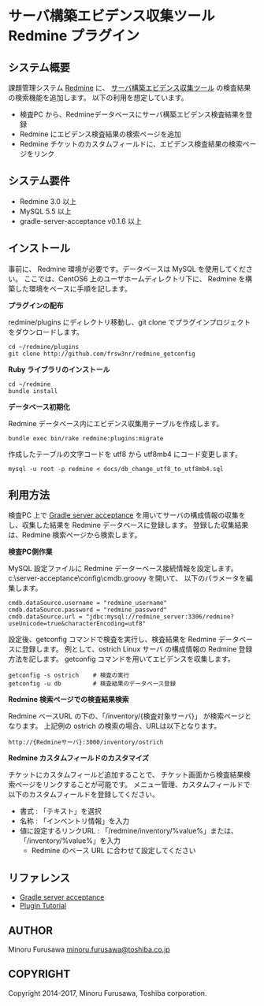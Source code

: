サーバ構築エビデンス収集ツール Redmine プラグイン
=================================================

システム概要
------------

課題管理システム [Redmine](http://www.redmine.org/) に、
[サーバ構築エビデンス収集ツール](https://github.com/frsw3nr/gradle-server-acceptance)
の検査結果の検索機能を追加します。
以下の利用を想定しています。

* 検査PC から、Redmineデータベースにサーバ構築エビデンス検査結果を登録
* Redmine にエビデンス検査結果の検索ページを追加
* Redmine チケットのカスタムフィールドに、エビデンス検査結果の検索ページをリンク

システム要件
------------

* Redmine 3.0 以上
* MySQL 5.5 以上
* gradle-server-acceptance v0.1.6 以上

インストール
------------

事前に、 Redmine 環境が必要です。データベースは MySQL を使用してください。
ここでは、CentOS6 上のユーザホームディレクトリ下に、
Redmine を構築した環境をベースに手順を記します。

**プラグインの配布**

redmine/plugins にディレクトリ移動し、git clone でプラグインプロジェクトをダウンロードします。

```
cd ~/redmine/plugins
git clone http://github.com/frsw3nr/redmine_getconfig
```

**Ruby ライブラリのインストール**

```
cd ~/redmine
bundle install
```

**データベース初期化**

Redmine データベース内にエビデンス収集用テーブルを作成します。

```
bundle exec bin/rake redmine:plugins:migrate
```

作成したテーブルの文字コードを utf8 から utf8mb4 にコード変更します。

```
mysql -u root -p redmine < docs/db_change_utf8_to_utf8mb4.sql
```

利用方法
--------

検査PC 上で
[Gradle server acceptance](https://github.com/frsw3nr/gradle-server-acceptance)
を用いてサーバの構成情報の収集をし、収集した結果を Redmine データベースに登録します。
登録した収集結果は、Redmine 検索ページから検索します。

**検査PC側作業**

MySQL 設定ファイルに Redmine データーベース接続情報を設定します。
c:\server-acceptance\config\cmdb.groovy を開いて、
以下のパラメータを編集します。

```
cmdb.dataSource.username = "redmine_username"
cmdb.dataSource.password = "redmine_password"
cmdb.dataSource.url = "jdbc:mysql://redmine_server:3306/redmine?useUnicode=true&characterEncoding=utf8"
```

設定後、getconfig コマンドで検査を実行し、検査結果を Redmine データベースに登録します。
例として、ostrich Linux サーバ の構成情報の Redmine 登録方法を記します。
getconfig コマンドを用いてエビデンスを収集します。

```
getconfig -s ostrich    # 検査の実行
getconfig -u db         # 検査結果のデータベース登録
```

**Redmine 検索ページでの検査結果検索**

Redmine ベースURL の下の、「/inventory/{検査対象サーバ}」 が検索ページとなります。
上記例の ostrich の検索の場合、URLは以下となります。

```
http://{Redmineサーバ}:3000/inventory/ostrich
```

**Redmine カスタムフィールドのカスタマイズ**

チケットにカスタムフィールど追加することで、
チケット画面から検査結果検索ページをリンクすることが可能です。
メニュー管理、カスタムフィールドで以下のカスタムフィールドを登録してください。


* 書式 : 「テキスト」を選択
* 名称 : 「インベントリ情報」を入力
* 値に設定するリンクURL : 「/redmine/inventory/%value%」または、「/inventory/%value%」を入力
    * Redmine のベース URL に合わせて設定してください

リファレンス
------------

* [Gradle server acceptance](https://github.com/frsw3nr/gradle-server-acceptance)
* [Plugin Tutorial](http://www.redmine.org/projects/redmine/wiki/Plugin_Tutorial)

AUTHOR
------

Minoru Furusawa <minoru.furusawa@toshiba.co.jp>

COPYRIGHT
-----------

Copyright 2014-2017, Minoru Furusawa, Toshiba corporation.
